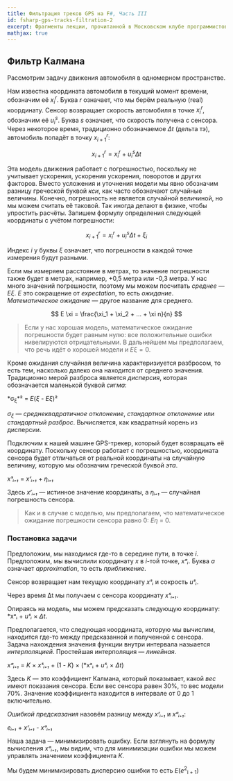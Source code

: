 ```yaml
---
title: Фильтрация треков GPS на F#, Часть III
id: fsharp-gps-tracks-filtration-2
excerpt: Фрагменты лекции, прочитанной в Московском клубе программистов 21 февраля 2019 года.
mathjax: true
---
```


## Фильтр Калмана

Рассмотрим задачу движения автомобиля в одномерном пространстве.

Нам известна координата автомобиля в текущий момент времени, обозначим её $x^r_i$. Буква $r$ означает, что мы берём реальную (real) координату. Сенсор возвращает скорость автомобиля в точке $x^r_i$, обозначим её $u^s_i$. Буква $s$ означает, что скорость получена с сенсора. Через некоторое время, традиционно обозначаемое $\Delta t$ (дельта тэ), автомобиль попадёт в точку $x^r_{i+1}$:

$$
x^r_{i+1} = x^r_i + u^s_i \Delta t
$$

Эта модель движения работает с погрешностью, поскольку не учитывает ускорения, ускорения ускорения, поворотов и других факторов. Вместо усложения и уточнения модели мы явно обозначим разницу греческой буквой *кси*, как часто обозначают случайные величины. Конечно, погрешность не является случайной величиной, но мы можем считать её таковой. Так иногда делают в физике, чтобы упростить расчёты. Запишем формулу определения следующей координаты с учётом погрешности:

$$
x^r_{i+1} = x^r_i + u^s_i \Delta t + \xi_i
$$

Индекс $i$ у буквы $\xi$ означает, что погрешности в каждой точке измерения будут разными.

Если мы измеряем расстояние в метрах, то значение погрешности также будет в метрах, например, +0,5 метра или -0,3 метра. У нас много значений погрешности, поэтому мы можем посчитать *среднее*&nbsp;&mdash; $E \xi$. $E$ это сокращение от *expectation*, то есть *ожидание*. *Математическое ожидание*&nbsp;&mdash; другое название для среднего.

$$
E \xi = \frac{\xi_1 + \xi_2 + ... + \xi n}{n}
$$

> Если у нас хорошая модель, математическое ожидание погрешности будет равным нулю: все положительные ошибки нивелируются отрицательными. В дальнейшем мы предполагаем, что речь идёт о хорошей модели и $E \xi = 0$.

Кроме ожидания случайная величина характеризиуется разбросом, то есть тем, насколько далеко она находится от среднего значения. Традиционно мерой разброса является *дисперсия*, которая обозначается маленькой буквой *сигма*:

*σ<sub>ξ</sub>*² = *E*(*ξ* - *Eξ*)²

*σ<sub>ξ</sub>*&nbsp;&mdash; *среднеквадратичное отклонение*, *стандартное отклонение* или *стандартный разброс*. Вычисляется, как квадратный корень из дисперсии.

Подключим к нашей машине GPS-трекер, который будет возвращать её координату. Поскольку сенсор работает с погрешностью, координата сенсора будет отличаться от реальной координаты на случайную величину, которую мы обозначим греческой буквой *эта*.

*xˢᵢ₊₁* = *xʳᵢ₊₁* + *ηᵢ₊₁*

Здесь *xʳᵢ₊₁*&nbsp;&mdash; истинное значение координаты, а *ηᵢ₊₁*&nbsp;&mdash; случайная погрешность сенсора.

> Как и в случае с моделью, мы предполагаем, что математическое ожидание погрешности сенсора равно 0: *Eη* = 0.

### Постановка задачи

Предположим, мы находимся где-то в середине пути, в точке *i*. Предположим, мы вычислили координату *x* в *i*-той точке, *xᵃᵢ*.
Буква *a* означает *approximation*, то есть *приближение*.

Сенсор возвращает нам текущую координату *xˢᵢ* и сокрость *uˢᵢ*.

Через время Δt мы получаем с сенсора координату *xˢᵢ₊₁*.

Опираясь на модель, мы можем предсказать следующую координату: *xᵃᵢ + *uˢᵢ* × *Δt*.

Предполагается, что следующая координата, которую мы вычислим, находится где-то между предсказанной и полученной с сенсора. Задача нахождения значения функции внутри интервала назыается *интерполяцией*. Простейшая интерполяция&nbsp;&mdash; *линейная*.

*xᵃᵢ₊₁* = *K* × *xˢᵢ₊₁* + (1 - *K*) × (*xᵃᵢ + *uˢᵢ* × *Δt*)

Здесь *K*&nbsp;&mdash; это коэффициент Калмана, который показывает, какой *вес* имеют показания сенсора. Если вес сенсора равен 30%, то вес модели 70%. Значение коэффициента находится в интервале от 0 до 1 включительно.

*Ошибкой предсказания* назовём разницу между *xʳᵢ₊₁* и *xᵃᵢ₊₁*:

*eᵢ₊₁* + *xʳᵢ₊₁* - *xᵃᵢ₊₁*

Наша задача&nbsp;&mdash; минимизировать ошибку. Если взглянуть на формулу вычисления *xᵃᵢ₊₁*, мы видим, что для минимизации ошибки мы можем управлять значением коэффициента *K*.

Мы будем минимизировать дисперсию ошибки то есть *E*(*e*<sup>2</sup><sub>i + 1</sub>)

